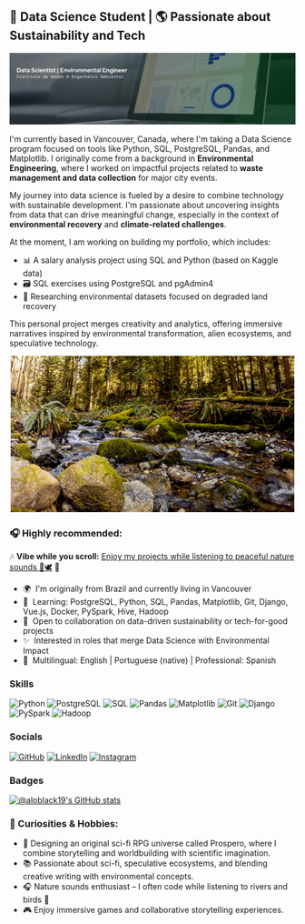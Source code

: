 ## 🌱 Data Science Student | 🌎 Passionate about Sustainability and Tech

<div align="center">
  <img src="./Capa_provisoria- DS_ EEng.png" width="1000" />
</div>

I'm currently based in Vancouver, Canada, where I'm taking a Data Science program focused on tools like Python, SQL, PostgreSQL, Pandas, and Matplotlib. I originally come from a background in **Environmental Engineering**, where I worked on impactful projects related to **waste management and data collection** for major city events.

My journey into data science is fueled by a desire to combine technology with sustainable development. I'm passionate about uncovering insights from data that can drive meaningful change, especially in the context of **environmental recovery** and **climate-related challenges**.

At the moment, I am working on building my portfolio, which includes:

- 📊 A salary analysis project using SQL and Python (based on Kaggle data)
- 🗃️ SQL exercises using PostgreSQL and pgAdmin4
- 🌿 Researching environmental datasets focused on degraded land recovery
  
This personal project merges creativity and analytics, offering immersive narratives inspired by environmental transformation, alien ecosystems, and speculative technology.

<div align="center">
  <img src="./river_washington.gif" width="500" />
</div>

### 🎧 Highly recommended:  
🎶 **Vibe while you scroll:** [Enjoy my projects while listening to peaceful nature sounds 🌲🕊️](https://www.youtube.com/watch?v=F1gK85IEeDI)  🎵

* 🌍  I'm originally from Brazil and currently living in Vancouver
* 🧠  Learning: PostgreSQL, Python, SQL, Pandas, Matplotlib, Git, Django, Vue.js, Docker, PySpark, Hive, Hadoop
* 🤝  Open to collaboration on data-driven sustainability or tech-for-good projects
* ✨  Interested in roles that merge Data Science with Environmental Impact
* 💬  Multilingual: English | Portuguese (native) | Professional: Spanish 

### Skills

![Python](https://img.shields.io/badge/Python-3776AB?style=for-the-badge&logo=python&logoColor=white)
![PostgreSQL](https://img.shields.io/badge/PostgreSQL-316192?style=for-the-badge&logo=postgresql&logoColor=white)
![SQL](https://img.shields.io/badge/SQL-4479A1?style=for-the-badge&logo=sqlite&logoColor=white)
![Pandas](https://img.shields.io/badge/Pandas-150458?style=for-the-badge&logo=pandas&logoColor=white)
![Matplotlib](https://img.shields.io/badge/Matplotlib-11557c?style=for-the-badge&logo=matplotlib&logoColor=white)
![Git](https://img.shields.io/badge/Git-F05032?style=for-the-badge&logo=git&logoColor=white)
![Django](https://img.shields.io/badge/Django-092E20?style=for-the-badge&logo=django&logoColor=white)
![PySpark](https://img.shields.io/badge/PySpark-e25a1c?style=for-the-badge&logo=apache-spark&logoColor=white)
![Hadoop](https://img.shields.io/badge/Hadoop-66CCFF?style=for-the-badge&logo=apachehadoop&logoColor=white)

### Socials

[![GitHub](https://img.shields.io/badge/GitHub-100000?style=for-the-badge&logo=github&logoColor=white)](https://github.com/ALOBlack19)
[![LinkedIn](https://img.shields.io/badge/LinkedIn-0A66C2?style=for-the-badge&logo=linkedin&logoColor=white)](https://www.linkedin.com/in/amirloliveira/)
[![Instagram](https://img.shields.io/badge/Instagram-E4405F?style=for-the-badge&logo=instagram&logoColor=white)](https://www.instagram.com/amiroliveira_/)

### Badges

[![@aloblack19's GitHub stats](https://github-readme-stats.vercel.app/api?username=ALOBlack19&show_icons=true&theme=default)](https://github.com/ALOBlack19)

### 🧩 Curiosities & Hobbies:

- 🎲 Designing an original sci-fi RPG universe called Prospero, where I combine storytelling and worldbuilding with scientific imagination.
- 📚 Passionate about sci-fi, speculative ecosystems, and blending creative writing with environmental concepts.
- 🎧 Nature sounds enthusiast – I often code while listening to rivers and birds 🌿
- 🎮 Enjoy immersive games and collaborative storytelling experiences.

<!---
ALOBlack19/ALOBlack19 is a ✨ special ✨ repository because its `README.md` (this file) appears on your GitHub profile.
You can click the Preview link to take a look at your changes.
--->
